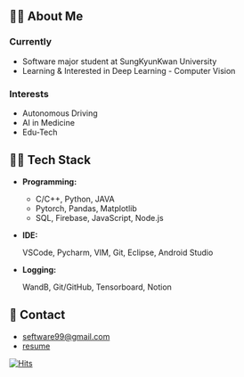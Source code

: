 ## 🙋‍♀️ About Me

### Currently
- Software major student at SungKyunKwan University
- Learning & Interested in Deep Learning - Computer Vision

### Interests
- Autonomous Driving
- AI in Medicine
- Edu-Tech

## 👨‍💻 Tech Stack
- **Programming:**
    - C/C++, Python, JAVA
    - Pytorch, Pandas, Matplotlib
    - SQL, Firebase, JavaScript, Node.js
- **IDE:**

    VSCode, Pycharm, VIM, Git, Eclipse, Android Studio
    
- **Logging:**

    WandB, Git/GitHub, Tensorboard, Notion

## 👀 Contact
- seftware99@gmail.com
- <a href="https://say-young.notion.site/Resume-fa8b2bbc93c9466f87df29fc524a44d0">resume</a>


[![Hits](https://hits.seeyoufarm.com/api/count/incr/badge.svg?url=https%3A%2F%2Fgithub.com%2FSeyoung9304&count_bg=%23CDEA91&title_bg=%23555555&icon=&icon_color=%23E7E7E7&title=hits&edge_flat=false)](https://hits.seeyoufarm.com)
